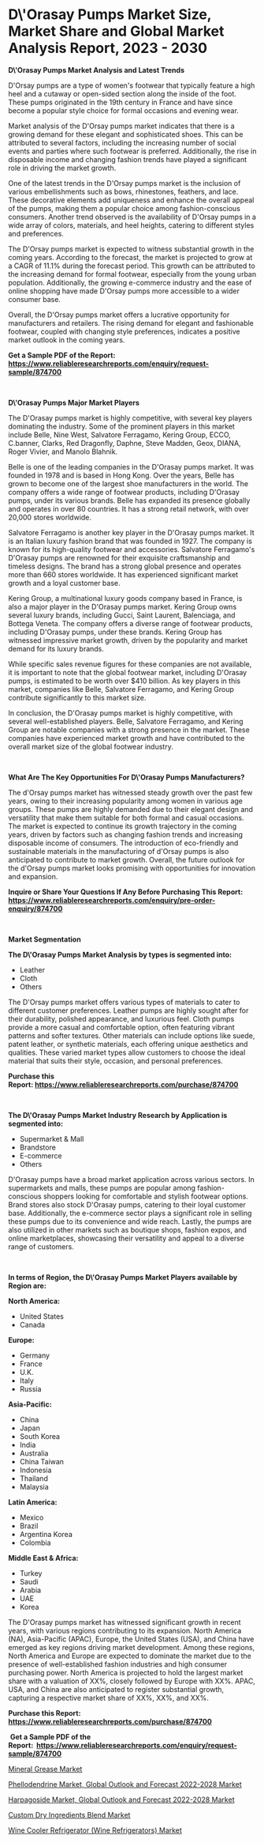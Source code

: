 <p><h1>D\'Orasay Pumps Market Size, Market Share and Global Market Analysis Report, 2023 - 2030</h1></p><p><strong>D\'Orasay Pumps Market Analysis and Latest Trends</strong></p>
<p><p>D'Orsay pumps are a type of women's footwear that typically feature a high heel and a cutaway or open-sided section along the inside of the foot. These pumps originated in the 19th century in France and have since become a popular style choice for formal occasions and evening wear.</p><p>Market analysis of the D'Orsay pumps market indicates that there is a growing demand for these elegant and sophisticated shoes. This can be attributed to several factors, including the increasing number of social events and parties where such footwear is preferred. Additionally, the rise in disposable income and changing fashion trends have played a significant role in driving the market growth.</p><p>One of the latest trends in the D'Orsay pumps market is the inclusion of various embellishments such as bows, rhinestones, feathers, and lace. These decorative elements add uniqueness and enhance the overall appeal of the pumps, making them a popular choice among fashion-conscious consumers. Another trend observed is the availability of D'Orsay pumps in a wide array of colors, materials, and heel heights, catering to different styles and preferences.</p><p>The D'Orsay pumps market is expected to witness substantial growth in the coming years. According to the forecast, the market is projected to grow at a CAGR of 11.1% during the forecast period. This growth can be attributed to the increasing demand for formal footwear, especially from the young urban population. Additionally, the growing e-commerce industry and the ease of online shopping have made D'Orsay pumps more accessible to a wider consumer base.</p><p>Overall, the D'Orsay pumps market offers a lucrative opportunity for manufacturers and retailers. The rising demand for elegant and fashionable footwear, coupled with changing style preferences, indicates a positive market outlook in the coming years.</p></p>
<p><strong>Get a Sample PDF of the Report:&nbsp; <a href="https://www.reliableresearchreports.com/enquiry/request-sample/874700">https://www.reliableresearchreports.com/enquiry/request-sample/874700</a></strong></p>
<p>&nbsp;</p>
<p><strong>D\'Orasay Pumps Major Market Players</strong></p>
<p><p>The D'Orasay pumps market is highly competitive, with several key players dominating the industry. Some of the prominent players in this market include Belle, Nine West, Salvatore Ferragamo, Kering Group, ECCO, C.banner, Clarks, Red Dragonfly, Daphne, Steve Madden, Geox, DIANA, Roger Vivier, and Manolo Blahnik.</p><p>Belle is one of the leading companies in the D'Orasay pumps market. It was founded in 1978 and is based in Hong Kong. Over the years, Belle has grown to become one of the largest shoe manufacturers in the world. The company offers a wide range of footwear products, including D'Orasay pumps, under its various brands. Belle has expanded its presence globally and operates in over 80 countries. It has a strong retail network, with over 20,000 stores worldwide.</p><p>Salvatore Ferragamo is another key player in the D'Orasay pumps market. It is an Italian luxury fashion brand that was founded in 1927. The company is known for its high-quality footwear and accessories. Salvatore Ferragamo's D'Orasay pumps are renowned for their exquisite craftsmanship and timeless designs. The brand has a strong global presence and operates more than 660 stores worldwide. It has experienced significant market growth and a loyal customer base.</p><p>Kering Group, a multinational luxury goods company based in France, is also a major player in the D'Orasay pumps market. Kering Group owns several luxury brands, including Gucci, Saint Laurent, Balenciaga, and Bottega Veneta. The company offers a diverse range of footwear products, including D'Orasay pumps, under these brands. Kering Group has witnessed impressive market growth, driven by the popularity and market demand for its luxury brands.</p><p>While specific sales revenue figures for these companies are not available, it is important to note that the global footwear market, including D'Orasay pumps, is estimated to be worth over $410 billion. As key players in this market, companies like Belle, Salvatore Ferragamo, and Kering Group contribute significantly to this market size.</p><p>In conclusion, the D'Orasay pumps market is highly competitive, with several well-established players. Belle, Salvatore Ferragamo, and Kering Group are notable companies with a strong presence in the market. These companies have experienced market growth and have contributed to the overall market size of the global footwear industry.</p></p>
<p>&nbsp;</p>
<p><strong>What Are The Key Opportunities For D\'Orasay Pumps Manufacturers?</strong></p>
<p><p>The d'Orsay pumps market has witnessed steady growth over the past few years, owing to their increasing popularity among women in various age groups. These pumps are highly demanded due to their elegant design and versatility that make them suitable for both formal and casual occasions. The market is expected to continue its growth trajectory in the coming years, driven by factors such as changing fashion trends and increasing disposable income of consumers. The introduction of eco-friendly and sustainable materials in the manufacturing of d'Orsay pumps is also anticipated to contribute to market growth. Overall, the future outlook for the d'Orsay pumps market looks promising with opportunities for innovation and expansion.</p></p>
<p><strong>Inquire or Share Your Questions If Any Before Purchasing This Report: <a href="https://www.reliableresearchreports.com/enquiry/pre-order-enquiry/874700">https://www.reliableresearchreports.com/enquiry/pre-order-enquiry/874700</a></strong></p>
<p>&nbsp;</p>
<p><strong>Market Segmentation</strong></p>
<p><strong>The D\'Orasay Pumps Market Analysis by types is segmented into:</strong></p>
<p><ul><li>Leather</li><li>Cloth</li><li>Others</li></ul></p>
<p><p>The D'Orsay pumps market offers various types of materials to cater to different customer preferences. Leather pumps are highly sought after for their durability, polished appearance, and luxurious feel. Cloth pumps provide a more casual and comfortable option, often featuring vibrant patterns and softer textures. Other materials can include options like suede, patent leather, or synthetic materials, each offering unique aesthetics and qualities. These varied market types allow customers to choose the ideal material that suits their style, occasion, and personal preferences.</p></p>
<p><strong>Purchase this Report:&nbsp;<a href="https://www.reliableresearchreports.com/purchase/874700">https://www.reliableresearchreports.com/purchase/874700</a></strong></p>
<p>&nbsp;</p>
<p><strong>The D\'Orasay Pumps Market Industry Research by Application is segmented into:</strong></p>
<p><ul><li>Supermarket & Mall</li><li>Brandstore</li><li>E-commerce</li><li>Others</li></ul></p>
<p><p>D'Orasay pumps have a broad market application across various sectors. In supermarkets and malls, these pumps are popular among fashion-conscious shoppers looking for comfortable and stylish footwear options. Brand stores also stock D'Orasay pumps, catering to their loyal customer base. Additionally, the e-commerce sector plays a significant role in selling these pumps due to its convenience and wide reach. Lastly, the pumps are also utilized in other markets such as boutique shops, fashion expos, and online marketplaces, showcasing their versatility and appeal to a diverse range of customers.</p></p>
<p>&nbsp;</p>
<p><strong>In terms of Region, the D\'Orasay Pumps Market Players available by Region are:</strong></p>
<p>
    <p> <strong> North America: </strong>
        <ul>
            <li>United States</li>
            <li>Canada</li>
        </ul>
        </p> 
    <p> <strong> Europe: </strong>
        <ul>
            <li>Germany</li>
            <li>France</li>
            <li>U.K.</li>
            <li>Italy</li>
            <li>Russia</li>
        </ul>
        </p> 
    <p> <strong> Asia-Pacific: </strong>
        <ul>
            <li>China</li>
            <li>Japan</li>
            <li>South Korea</li>
            <li>India</li>
            <li>Australia</li>
            <li>China Taiwan</li>
            <li>Indonesia</li>
            <li>Thailand</li>
            <li>Malaysia</li>
        </ul>
        </p> 
    <p> <strong> Latin America: </strong>
        <ul>
            <li>Mexico</li>
            <li>Brazil</li>
            <li>Argentina Korea</li>
            <li>Colombia</li>
        </ul>
        </p> 
    <p> <strong> Middle East & Africa: </strong>
        <ul>
            <li>Turkey</li>
            <li>Saudi</li>
            <li>Arabia</li>
            <li>UAE</li>
            <li>Korea</li>
        </ul>
    </p>
    </p>
<p><p>The D'Orasay pumps market has witnessed significant growth in recent years, with various regions contributing to its expansion. North America (NA), Asia-Pacific (APAC), Europe, the United States (USA), and China have emerged as key regions driving market development. Among these regions, North America and Europe are expected to dominate the market due to the presence of well-established fashion industries and high consumer purchasing power. North America is projected to hold the largest market share with a valuation of XX%, closely followed by Europe with XX%. APAC, USA, and China are also anticipated to register substantial growth, capturing a respective market share of XX%, XX%, and XX%.</p></p>
<p><strong>Purchase this Report: <a href="https://www.reliableresearchreports.com/purchase/874700">https://www.reliableresearchreports.com/purchase/874700</a></strong></p>
<p>&nbsp;<strong>Get a Sample PDF of the Report:&nbsp;&nbsp;<a href="https://www.reliableresearchreports.com/enquiry/request-sample/874700">https://www.reliableresearchreports.com/enquiry/request-sample/874700</a></strong></p>
<p><strong></strong></p>
<p><p><a href="https://www.linkedin.com/pulse/mineral-grease-market-research-report-provides-thorough-industry-tfbae/">Mineral Grease Market</a></p><p><a href="https://issuu.com/reportprime-2/docs/phellodendrine-market-global-outlook-and-forecast-?fr=xKAE9_zU1NQ">Phellodendrine Market, Global Outlook and Forecast 2022-2028 Market</a></p><p><a href="https://issuu.com/reportprime-2/docs/harpagoside-market-global-outlook-and-forecast-202?fr=xKAE9_zU1NQ">Harpagoside Market, Global Outlook and Forecast 2022-2028 Market</a></p><p><a href="https://github.com/GroverBarry/Market-Research-Report-List-1/blob/main/custom-dry-ingredients-blend-market.md">Custom Dry Ingredients Blend Market</a></p><p><a href="https://medium.com/@katlynbauch/wine-cooler-refrigerator-wine-refrigerators-market-size-growth-forecast-2023-2030-8c71801f53f9">Wine Cooler Refrigerator (Wine Refrigerators) Market</a></p></p>